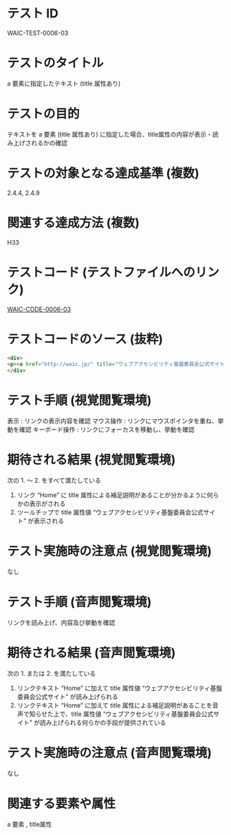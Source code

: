 

# テスト ID
WAIC-TEST-0006-03

# テストのタイトル
a 要素に指定したテキスト (title 属性あり)

# テストの目的
テキストを a 要素 (title 属性あり) に指定した場合、title属性の内容が表示・読み上げされるかの確認

# テストの対象となる達成基準 (複数)
2.4.4, 2.4.9

# 関連する達成方法 (複数)
H33

# テストコード (テストファイルへのリンク)
[WAIC-CODE-0006-03](https://waic.github.io/as_test/WAIC-CODE/WAIC-CODE-0006-03.html)

# テストコードのソース (抜粋)
```html
<div>
<p><a href="http://waic.jp/" title="ウェブアクセシビリティ基盤委員会公式サイト">Home</a></p>
</div>

```
# テスト手順 (視覚閲覧環境)
表示 : リンクの表示内容を確認
マウス操作 : リンクにマウスポインタを重ね、挙動を確認
キーボード操作 : リンクにフォーカスを移動し、挙動を確認

# 期待される結果 (視覚閲覧環境)
次の 1. 〜 2. をすべて満たしている
1. リンク “Home” に title 属性による補足説明があることが分かるように何らかの表示がされる 
2. ツールチップで title 属性値 “ウェブアクセシビリティ基盤委員会公式サイト” が表示される

# テスト実施時の注意点 (視覚閲覧環境)
なし

# テスト手順 (音声閲覧環境)
リンクを読み上げ、内容及び挙動を確認

# 期待される結果 (音声閲覧環境)
次の 1. または 2. を満たしている
1. リンクテキスト “Home” に加えて title 属性値 “ウェブアクセシビリティ基盤委員会公式サイト” が読み上げられる 
2. リンクテキスト “Home” に加えて title 属性による補足説明があることを音声で知らせた上で、title 属性値 “ウェブアクセシビリティ基盤委員会公式サイト” が読み上げられる何らかの手段が提供されている

# テスト実施時の注意点 (音声閲覧環境)
なし

# 関連する要素や属性
a 要素 , title属性


